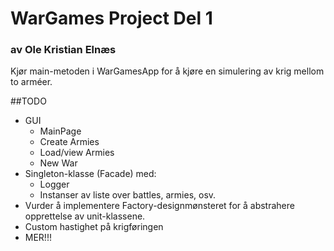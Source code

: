 
# WarGames Project Del 1 
### av Ole Kristian Elnæs

Kjør main-metoden i WarGamesApp for å kjøre en simulering av krig mellom to arméer.

##TODO
* GUI
   * MainPage
   * Create Armies
   * Load/view Armies
   * New War
* Singleton-klasse (Facade) med:
  * Logger
  * Instanser av liste over battles, armies, osv.
* Vurder å implementere Factory-designmønsteret for å abstrahere
opprettelse av unit-klassene.
* Custom hastighet på krigføringen
* MER!!!